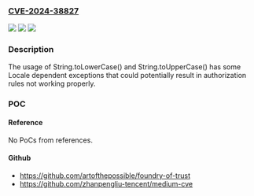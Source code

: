 ### [CVE-2024-38827](https://cve.mitre.org/cgi-bin/cvename.cgi?name=CVE-2024-38827)
![](https://img.shields.io/static/v1?label=Product&message=Spring%20Security&color=blue)
![](https://img.shields.io/static/v1?label=Version&message=5.7.0%20-%205.7.13%2C%205.8.0%20-%205.8.15%2C%206.0.0%20-%206.0.13%2C%206.1.0%20-%206.1.11%2C%206.2.0%20-%206.2.7%2C%206.3.0%20-%206.3.4%2C%20Older%20unsupported%20versions%20are%20also%20affected%20&color=brightgreen)
![](https://img.shields.io/static/v1?label=Vulnerability&message=CWE-639&color=brightgreen)

### Description

The usage of String.toLowerCase() and String.toUpperCase() has some Locale dependent exceptions that could potentially result in authorization rules not working properly.

### POC

#### Reference
No PoCs from references.

#### Github
- https://github.com/artofthepossible/foundry-of-trust
- https://github.com/zhanpengliu-tencent/medium-cve


